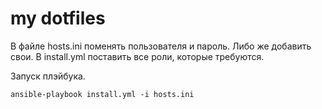 # my dotfiles

В файле hosts.ini поменять пользователя и пароль. Либо же добавить свои.
В install.yml поставить все роли, которые требуются.

Запуск плэйбука.

    ansible-playbook install.yml -i hosts.ini
